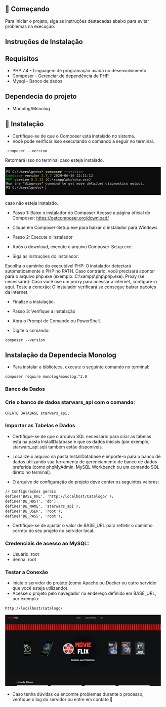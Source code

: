 ## 🚀 Começando

Para iniciar o projeto, siga as instruções destacadas abaixo para evitar problemas na execução.

## Instruções de Instalação

## Requisitos
- PHP 7.4 -  Linguagem de programação usada no desenvolvimento
- Composer - Gerenciar de dependência de PHP
- Mysql -  Banco de dados 

## Dependecia do projeto
-  Monolog/Monolog

## 🔧 Instalação
- Certifique-se de que o Composer está instalado no sistema. 
- Você pode verificar isso executando o comando a seguir no terminal.

````
 composer --version
````

Retornará isso no terminal caso esteja instalado.

![Terminal](./img/01.png)

caso não esteja instalado.

- Passo 1: Baixe o instalador do Composer
Acesse a página oficial do Composer:
https://getcomposer.org/download/

- Clique em Composer-Setup.exe para baixar o instalador para Windows.

- Passo 2: Execute o instalador
- Após o download, execute o arquivo Composer-Setup.exe.
- Siga as instruções do instalador:

Escolha o caminho do executável PHP:
O instalador detectará automaticamente o PHP no PATH. Caso contrário, você precisará apontar para o arquivo php.exe (exemplo: C:\xampp\php\php.exe).
Proxy (se necessário):
Caso você use um proxy para acessar a internet, configure-o aqui.
Teste a conexão:
O instalador verificará se consegue baixar pacotes da internet.
- Finalize a instalação.

- Passo 3: Verifique a instalação
- Abra o Prompt de Comando ou PowerShell.
- Digite o comando: 
````
composer --version
````

 
## Instalação da Dependecia Monolog
- Para instalar a biblioteca, execute o seguinte comando no terminal:

````
composer require monolog/monolog:^2.0 
````
### Banco de Dados

### Crie o banco de dados starwars_api com o comando:
````
CREATE DATABASE starwars_api;
````
### Importar as Tabelas e Dados
- Certifique-se de que o arquivo SQL necessário para criar as tabelas está na pasta InstallDatabase e que os dados iniciais (por exemplo, starwars_api.sql) também estão disponíveis.
- Localize o arquivo na pasta InstallDatabase e importe-o para o banco de dados utilizando sua ferramenta de gerenciamento de banco de dados preferida (como phpMyAdmin, MySQL Workbench ou um comando SQL direto no terminal).

- O arquivo de configuração do projeto deve conter os seguintes valores:
````
// Configurações gerais
define('BASE_URL', 'http://localhost/Catalogo/');
define('DB_HOST', 'db');
define('DB_NAME', 'starwars_api');
define('DB_USER', 'root');
define('DB_PASS', 'root');
````
- Certifique-se de ajustar o valor de BASE_URL para refletir o caminho correto do seu projeto no servidor local.

###  Credenciais de acesso ao MySQL:
- Usuário: root
- Senha: root

###  Testar a Conexão
- Inicie o servidor do projeto (como Apache ou Docker ou outro servidor que você esteja utilizando).
- Acesse o projeto pelo navegador no endereço definido em BASE_URL, por exemplo: 
````
http://localhost/Catalogo/
````

![Tela Inicial](./img/05.png)

- Caso tenha dúvidas ou encontre problemas durante o processo, verifique o log do servidor ou entre em contato 🚀
